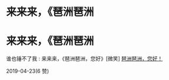 # 来来来，《琶洲琶洲

# 来来来，《琶洲琶洲

谁也锤不了我 : 来来来，《琶洲琶洲，您好》[微笑] [琶洲琶洲，您好！](https://mp.weixin.qq.com/s/XYYi6PfWteKpIduMKm_Ixg)

2019-04-23(6 赞)